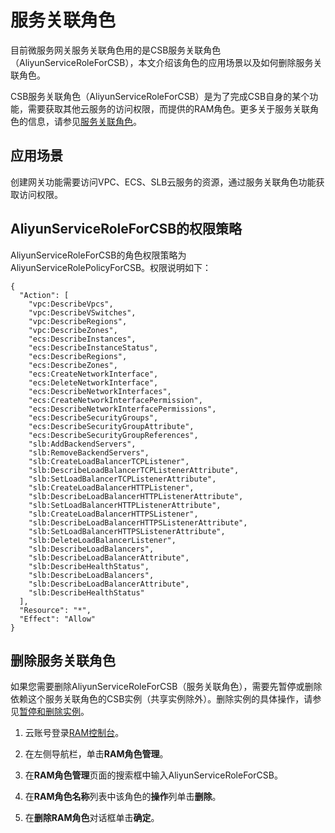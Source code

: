 # 服务关联角色

目前微服务网关服务关联角色用的是CSB服务关联角色（AliyunServiceRoleForCSB），本文介绍该角色的应用场景以及如何删除服务关联角色。

CSB服务关联角色（AliyunServiceRoleForCSB）是为了完成CSB自身的某个功能，需要获取其他云服务的访问权限，而提供的RAM角色。更多关于服务关联角色的信息，请参见[服务关联角色](/cn.zh-CN/角色管理/服务关联角色.md)。

## 应用场景

创建网关功能需要访问VPC、ECS、SLB云服务的资源，通过服务关联角色功能获取访问权限。

## AliyunServiceRoleForCSB的权限策略

AliyunServiceRoleForCSB的角色权限策略为AliyunServiceRolePolicyForCSB。权限说明如下：

```
{
  "Action": [
    "vpc:DescribeVpcs",
    "vpc:DescribeVSwitches",
    "vpc:DescribeRegions",
    "vpc:DescribeZones",
    "ecs:DescribeInstances",
    "ecs:DescribeInstanceStatus",
    "ecs:DescribeRegions",
    "ecs:DescribeZones",
    "ecs:CreateNetworkInterface",
    "ecs:DeleteNetworkInterface",
    "ecs:DescribeNetworkInterfaces",
    "ecs:CreateNetworkInterfacePermission",
    "ecs:DescribeNetworkInterfacePermissions",
    "ecs:DescribeSecurityGroups",
    "ecs:DescribeSecurityGroupAttribute",
    "ecs:DescribeSecurityGroupReferences",
    "slb:AddBackendServers",
    "slb:RemoveBackendServers",
    "slb:CreateLoadBalancerTCPListener",
    "slb:DescribeLoadBalancerTCPListenerAttribute",
    "slb:SetLoadBalancerTCPListenerAttribute",
    "slb:CreateLoadBalancerHTTPListener",
    "slb:DescribeLoadBalancerHTTPListenerAttribute",
    "slb:SetLoadBalancerHTTPListenerAttribute",
    "slb:CreateLoadBalancerHTTPSListener",
    "slb:DescribeLoadBalancerHTTPSListenerAttribute",
    "slb:SetLoadBalancerHTTPSListenerAttribute",
    "slb:DeleteLoadBalancerListener",
    "slb:DescribeLoadBalancers",
    "slb:DescribeLoadBalancerAttribute",
    "slb:DescribeHealthStatus",
    "slb:DescribeLoadBalancers",
    "slb:DescribeLoadBalancerAttribute",
    "slb:DescribeHealthStatus"
  ],
  "Resource": "*",
  "Effect": "Allow"
}
```

## 删除服务关联角色

如果您需要删除AliyunServiceRoleForCSB（服务关联角色），需要先暂停或删除依赖这个服务关联角色的CSB实例（共享实例除外）。删除实例的具体操作，请参见[暂停和删除实例]()。

1.  云账号登录[RAM控制台](https://ram.console.aliyun.com/)。

2.  在左侧导航栏，单击**RAM角色管理**。

3.  在**RAM角色管理**页面的搜索框中输入AliyunServiceRoleForCSB。

4.  在**RAM角色名称**列表中该角色的**操作**列单击**删除**。

5.  在**删除RAM角色**对话框单击**确定**。


